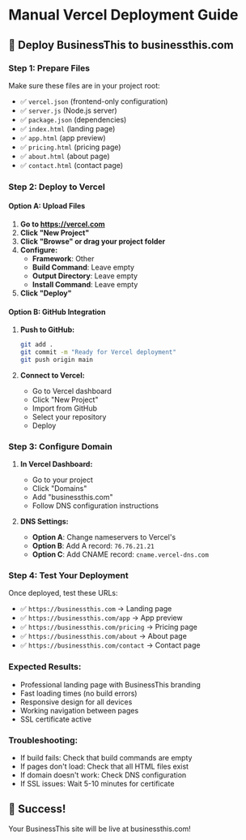 # Manual Vercel Deployment Guide

## 🚀 Deploy BusinessThis to businessthis.com

### Step 1: Prepare Files
Make sure these files are in your project root:
- ✅ `vercel.json` (frontend-only configuration)
- ✅ `server.js` (Node.js server)
- ✅ `package.json` (dependencies)
- ✅ `index.html` (landing page)
- ✅ `app.html` (app preview)
- ✅ `pricing.html` (pricing page)
- ✅ `about.html` (about page)
- ✅ `contact.html` (contact page)

### Step 2: Deploy to Vercel

#### Option A: Upload Files
1. **Go to https://vercel.com**
2. **Click "New Project"**
3. **Click "Browse" or drag your project folder**
4. **Configure:**
   - **Framework**: Other
   - **Build Command**: Leave empty
   - **Output Directory**: Leave empty
   - **Install Command**: Leave empty
5. **Click "Deploy"**

#### Option B: GitHub Integration
1. **Push to GitHub:**
   ```bash
   git add .
   git commit -m "Ready for Vercel deployment"
   git push origin main
   ```

2. **Connect to Vercel:**
   - Go to Vercel dashboard
   - Click "New Project"
   - Import from GitHub
   - Select your repository
   - Deploy

### Step 3: Configure Domain

1. **In Vercel Dashboard:**
   - Go to your project
   - Click "Domains"
   - Add "businessthis.com"
   - Follow DNS configuration instructions

2. **DNS Settings:**
   - **Option A**: Change nameservers to Vercel's
   - **Option B**: Add A record: `76.76.21.21`
   - **Option C**: Add CNAME record: `cname.vercel-dns.com`

### Step 4: Test Your Deployment

Once deployed, test these URLs:
- ✅ `https://businessthis.com` → Landing page
- ✅ `https://businessthis.com/app` → App preview
- ✅ `https://businessthis.com/pricing` → Pricing page
- ✅ `https://businessthis.com/about` → About page
- ✅ `https://businessthis.com/contact` → Contact page

### Expected Results:
- Professional landing page with BusinessThis branding
- Fast loading times (no build errors)
- Responsive design for all devices
- Working navigation between pages
- SSL certificate active

### Troubleshooting:
- If build fails: Check that build commands are empty
- If pages don't load: Check that all HTML files exist
- If domain doesn't work: Check DNS configuration
- If SSL issues: Wait 5-10 minutes for certificate

## 🎉 Success!
Your BusinessThis site will be live at businessthis.com!
